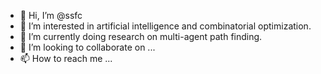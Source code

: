 - 👋 Hi, I’m @ssfc
- 👀 I’m interested in artificial intelligence and combinatorial optimization.
- 🌱 I’m currently doing research on multi-agent path finding.
- 💞️ I’m looking to collaborate on ...
- 📫 How to reach me ...

<!---
ssfc/ssfc is a ✨ special ✨ repository because its `README.md` (this file) appears on your GitHub profile.
You can click the Preview link to take a look at your changes.
--->
